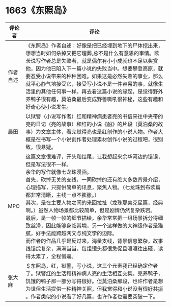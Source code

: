 # 1663《东照岛》

评论者 | 评论 |
|---|---|
作者自述|《东照岛》作者自述：好像是把已经埋到地下的尸体挖出来，想想当时如何杀掉又把它埋葬,总不是什么有意思的事情。欧茨说写作者总是失败者，就是偶尔有小小成就也不足以奖赏他，因为他已陷入下一篇小说的失败当中。想要攀登高原，就要忍受小说带来的种种困难。如果这是必然失败的事业，那么就平心静气地接受它，接受写小说不是一件容易的事，就像生活里的其他任何事一样。再去看这篇小说的缘起，是觉得野外养鸭子很有趣，莫泊桑最后变成野兽嘶吼很神秘，这些有趣和好奇心使小说发生。
晨田|以狱警（小说写作者）红和精神病患者亮的书信来往中夹带的亮的日记（亮的故事）和红的小说《船》的片段（莫泊桑的故事）为文章主体，看完觉得亮也是红创作的小说人物。作者大概是在书写一个小说创作者处理素材创作小说的过程吧，很别致，很悬疑。
MPO|这篇文章很难评，开头和结尾，让我想起来余华河边的错误，但是写法很不一样。<br/>余华的写作就像七龙珠漫画。<br/>首先，砍掉无关的支线，一同砍掉的还有绝大多数背景介绍，心理描写，只提供简单的讯息，聚焦人物。（七龙珠到布欧篇都非常清晰，主线一点不膨胀。）<br/>其次，是在主要人物之间的来回拉扯（龙珠那美克星篇，经典啊。）虽然人物场景都比较简单，但是剧情仍然复杂跌宕。<br/>最后，是一帧一帧的细节描绘，余华常常把一组场景拆分得细致丝滑，因此能够身临其境，另一个这样做的大神级作者是猫腻，好手法能跨越网文与纯文学的边际。<br/>而作者的作品几乎是反过来，海量支线，背景信息繁杂，故事线错综复杂，满满当当，每组镜头都很急促且哐哐往出砸，读得太累了，全程懵逼。
张大麻|＄东照岛，红，狱警，写小说，这三个元素我已经确定作者了。狱警红的生活和精神病人亮的生活相互交集。亮养鸭子，饥饿的鸭子那一部分写得很好。但莫泊桑那段，也许作者是想为世俗生活提供一种精神关照，但我觉得和小说没有很好共振 。作者类似的小说看了好几篇，也许作者也需要突破一下。
